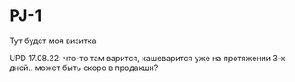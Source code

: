 # PJ-1
Тут будет моя визитка

UPD 17.08.22: что-то там варится, кашеварится уже на протяжении 3-х дней.. может быть скоро в продакшн?
